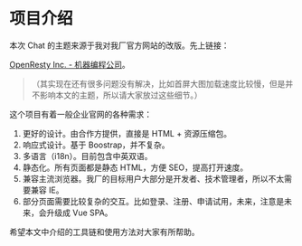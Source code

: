 项目介绍
========

本次 Chat 的主题来源于我对我厂官方网站的改版。先上链接：

[OpenResty Inc. - 机器编程公司](https://openresty.com/cn/)。

> （其实现在还有很多问题没有解决，比如首屏大图加载速度比较慢，但是并不影响本文的主题，所以请大家放过这些细节。）

这个项目有着一般企业官网的各种需求：

1. 更好的设计。由合作方提供，直接是 HTML + 资源压缩包。
2. 响应式设计。基于 Boostrap，并不复杂。
3. 多语言（i18n）。目前包含中英双语。
4. 静态化。所有页面都是静态 HTML，方便 SEO，提高打开速度。
5. 兼容主流浏览器。我厂的目标用户大部分是开发者、技术管理者，所以不太需要兼容 IE。
6. 部分页面需要比较复杂的交互。比如登录、注册、申请试用，未来，注意是未来，会升级成 Vue SPA。

希望本文中介绍的工具链和使用方法对大家有所帮助。
